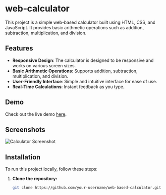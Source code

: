 # web-calculator

This project is a simple web-based calculator built using HTML, CSS, and JavaScript. It provides basic arithmetic operations such as addition, subtraction, multiplication, and division.

## Features

- **Responsive Design**: The calculator is designed to be responsive and works on various screen sizes.
- **Basic Arithmetic Operations**: Supports addition, subtraction, multiplication, and division.
- **User-Friendly Interface**: Simple and intuitive interface for ease of use.
- **Real-Time Calculations**: Instant feedback as you type.

## Demo

Check out the live demo [here](https://your-demo-link.com).

## Screenshots

![Calculator Screenshot](screenshots/calculator.png)

## Installation

To run this project locally, follow these steps:

1. **Clone the repository:**
   ```bash
   git clone https://github.com/your-username/web-based-calculator.git
